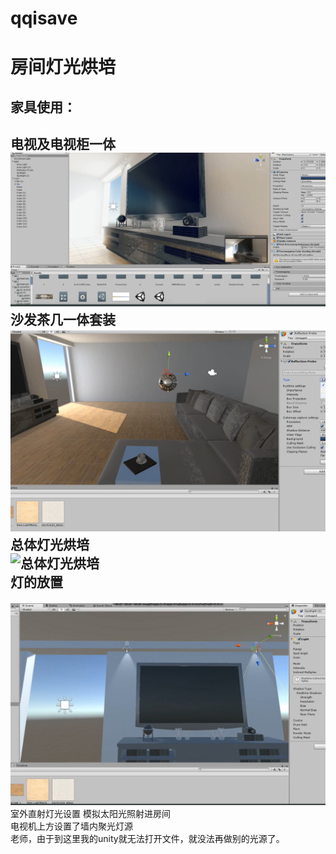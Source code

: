 # qqisave
房间灯光烘培
======
家具使用：
-----
电视及电视柜一体\
![电视及电视柜一体](https://github.com/y7dsrs88/qqisave/blob/main/%E7%94%B5%E8%A7%86%E6%9C%BA%E6%9F%9C.jpg)\
沙发茶几一体套装\
![沙发茶几一体套装](https://github.com/y7dsrs88/qqisave/blob/main/%E6%B2%99%E5%8F%91%E5%A5%97%E8%A3%85.jpg)\
总体灯光烘培\
![总体灯光烘培]()\
灯的放置
----
![室内灯](https://github.com/y7dsrs88/qqisave/blob/main/%E5%A2%99%E5%86%85%E7%81%AF.jpg)\
室外直射灯光设置 模拟太阳光照射进房间\
电视机上方设置了墙内聚光灯源\
    老师，由于到这里我的unity就无法打开文件，就没法再做别的光源了。
